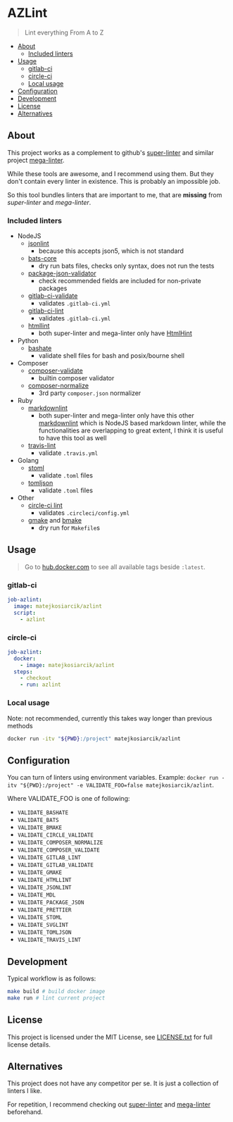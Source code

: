 # AZLint

> Lint everything From A to Z

<!-- toc -->

- [About](#about)
  - [Included linters](#included-linters)
- [Usage](#usage)
  - [gitlab-ci](#gitlab-ci)
  - [circle-ci](#circle-ci)
  - [Local usage](#local-usage)
- [Configuration](#configuration)
- [Development](#development)
- [License](#license)
- [Alternatives](#alternatives)

<!-- tocstop -->

## About

This project works as a complement to github's
[super-linter](https://github.com/github/super-linter) and similar project
[mega-linter](https://github.com/nvuillam/mega-linter).

While these tools are awesome, and I recommend using them.
But they don't contain every linter in existence.
This is probably an impossible job.

So this tool bundles linters that are important to me, that are **missing**
from _super-linter_ and _mega-linter_.

### Included linters

- NodeJS
  - [jsonlint](https://github.com/prantlf/jsonlint)
    - because this accepts json5, which is not standard
  - [bats-core](https://github.com/bats-core/bats-core)
    - dry run bats files, checks only syntax, does not run the tests
  - [package-json-validator](https://github.com/gorillamania/package.json-validator)
    - check recommended fields are included for non-private packages
  - [gitlab-ci-validate](https://github.com/pradel/gitlab-ci-validate)
    - validates `.gitlab-ci.yml`
  - [gitlab-ci-lint](https://github.com/BuBuaBu/gitlab-ci-lint)
    - validates `.gitlab-ci.yml`
  - [htmllint](https://github.com/htmllint/htmllint)
    - both super-linter and mega-linter only have
      [HtmlHint](https://github.com/HTMLHint/HTMLHint)
- Python
  - [bashate](https://github.com/openstack/bashate)
    - validate shell files for bash and posix/bourne shell
- Composer
  - [composer-validate](https://getcomposer.org/doc/03-cli.md#validate)
    - builtin composer validator
  - [composer-normalize](https://github.com/ergebnis/composer-normalize)
    - 3rd party `composer.json` normalizer
- Ruby
  - [markdownlint](https://github.com/markdownlint/markdownlint)
    - both super-linter and mega-linter only have this other
      [markdownlint](https://github.com/DavidAnson/markdownlint) which is
      NodeJS based markdown linter, while the functionalities are overlapping
      to great extent, I think it is useful to have this tool as well
  - [travis-lint](https://github.com/travis-ci/travis.rb#lint)
    - validate `.travis.yml`
- Golang
  - [stoml](https://github.com/freshautomations/stoml)
    - validate `.toml` files
  - [tomljson](https://github.com/pelletier/go-toml)
    - validate `.toml` files
- Other
  - [circle-ci lint](https://circleci.com/docs/2.0/local-cli)
    - validates `.circleci/config.yml`
  - [gmake](https://www.gnu.org/software/make/) and [bmake](https://man.netbsd.org/make.1)
    - dry run for `Makefile`s

## Usage

> Go to [hub.docker.com](https://hub.docker.com/r/matejkosiarcik/azlint) to see
> all available tags beside `:latest`.

### gitlab-ci

```yaml
job-azlint:
  image: matejkosiarcik/azlint
  script:
    - azlint
```

### circle-ci

```yaml
job-azlint:
  docker:
    - image: matejkosiarcik/azlint
  steps:
    - checkout
    - run: azlint
```

### Local usage

Note: not recommended, currently this takes way longer than previous methods

```sh
docker run -itv "${PWD}:/project" matejkosiarcik/azlint
```

## Configuration

You can turn of linters using environment variables. Example:
`docker run -itv "${PWD}:/project" -e VALIDATE_FOO=false matejkosiarcik/azlint`.

Where VALIDATE_FOO is one of following:

- `VALIDATE_BASHATE`
- `VALIDATE_BATS`
- `VALIDATE_BMAKE`
- `VALIDATE_CIRCLE_VALIDATE`
- `VALIDATE_COMPOSER_NORMALIZE`
- `VALIDATE_COMPOSER_VALIDATE`
- `VALIDATE_GITLAB_LINT`
- `VALIDATE_GITLAB_VALIDATE`
- `VALIDATE_GMAKE`
- `VALIDATE_HTMLLINT`
- `VALIDATE_JSONLINT`
- `VALIDATE_MDL`
- `VALIDATE_PACKAGE_JSON`
- `VALIDATE_PRETTIER`
- `VALIDATE_STOML`
- `VALIDATE_SVGLINT`
- `VALIDATE_TOMLJSON`
- `VALIDATE_TRAVIS_LINT`

## Development

Typical workflow is as follows:

```sh
make build # build docker image
make run # lint current project
```

## License

This project is licensed under the MIT License, see [LICENSE.txt](LICENSE.txt)
for full license details.

## Alternatives

This project does not have any competitor per se.
It is just a collection of linters I like.

For repetition, I recommend checking out
[super-linter](https://github.com/github/super-linter) and
[mega-linter](https://github.com/nvuillam/mega-linter) beforehand.
